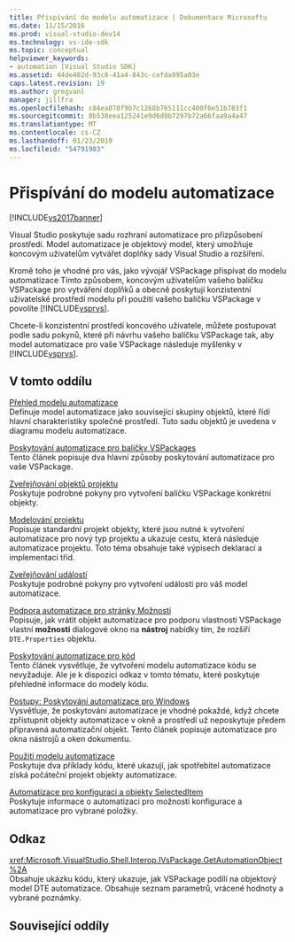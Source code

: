 ```yaml
---
title: Přispívání do modelu automatizace | Dokumentace Microsoftu
ms.date: 11/15/2016
ms.prod: visual-studio-dev14
ms.technology: vs-ide-sdk
ms.topic: conceptual
helpviewer_keywords:
- automation [Visual Studio SDK]
ms.assetid: 44de482d-93c8-41a4-843c-cefda995a03e
caps.latest.revision: 19
ms.author: gregvanl
manager: jillfra
ms.openlocfilehash: c84ea078f9b7c1268b765111cc400f6e51b783f1
ms.sourcegitcommit: 8b538eea125241e9d6d8b7297b72a66faa9a4a47
ms.translationtype: MT
ms.contentlocale: cs-CZ
ms.lasthandoff: 01/23/2019
ms.locfileid: "54791903"
---
```

# <a name="contributing-to-the-automation-model"></a>Přispívání do modelu automatizace
[!INCLUDE[vs2017banner](../../includes/vs2017banner.md)]

Visual Studio poskytuje sadu rozhraní automatizace pro přizpůsobení prostředí. Model automatizace je objektový model, který umožňuje koncovým uživatelům vytvářet doplňky sady Visual Studio a rozšíření.  
  
 Kromě toho je vhodné pro vás, jako vývojář VSPackage přispívat do modelu automatizace Tímto způsobem, koncovým uživatelům vašeho balíčku VSPackage pro vytváření doplňků a obecně poskytují konzistentní uživatelské prostředí modelu při použití vašeho balíčku VSPackage v povolíte [!INCLUDE[vsprvs](../../includes/vsprvs-md.md)].  
  
 Chcete-li konzistentní prostředí koncového uživatele, můžete postupovat podle sadu pokynů, které při návrhu vašeho balíčku VSPackage tak, aby model automatizace pro vaše VSPackage následuje myšlenky v [!INCLUDE[vsprvs](../../includes/vsprvs-md.md)].  
  
## <a name="in-this-section"></a>V tomto oddílu  
 [Přehled modelu automatizace](../../extensibility/internals/automation-model-overview.md)  
 Definuje model automatizace jako související skupiny objektů, které řídí hlavní charakteristiky společné prostředí. Tuto sadu objektů je uvedena v diagramu modelu automatizace.  
  
 [Poskytování automatizace pro balíčky VSPackages](../../extensibility/internals/providing-automation-for-vspackages.md)  
 Tento článek popisuje dva hlavní způsoby poskytování automatizace pro vaše VSPackage.  
  
 [Zveřejňování objektů projektu](../../extensibility/internals/exposing-project-objects.md)  
 Poskytuje podrobné pokyny pro vytvoření balíčku VSPackage konkrétní objekty.  
  
 [Modelování projektu](../../extensibility/internals/project-modeling.md)  
 Popisuje standardní projekt objekty, které jsou nutné k vytvoření automatizace pro nový typ projektu a ukazuje cestu, která následuje automatizace projektu. Toto téma obsahuje také výpisech deklarací a implementaci tříd.  
  
 [Zveřejňování událostí](../../extensibility/internals/exposing-events-in-the-visual-studio-sdk.md)  
 Poskytuje podrobné pokyny pro vytvoření události pro váš model automatizace.  
  
 [Podpora automatizace pro stránky Možnosti](../../extensibility/internals/automation-support-for-options-pages.md)  
 Popisuje, jak vrátit objekt automatizace pro podporu vlastnosti VSPackage vlastní **možnosti** dialogové okno na **nástroj** nabídky tím, že rozšíří `DTE.Properties` objektu.  
  
 [Poskytování automatizace pro kód](../../extensibility/internals/providing-automation-for-code.md)  
 Tento článek vysvětluje, že vytvoření modelu automatizace kódu se nevyžaduje. Ale je k dispozici odkaz v tomto tématu, které poskytuje přehledné informace do modely kódu.  
  
 [Postupy: Poskytování automatizace pro Windows](../../extensibility/internals/how-to-provide-automation-for-windows.md)  
 Vysvětluje, že poskytování automatizace je vhodné pokaždé, když chcete zpřístupnit objekty automatizace v okně a prostředí už neposkytuje předem připravená automatizační objekt. Tento článek popisuje automatizace pro okna nástrojů a oken dokumentu.  
  
 [Použití modelu automatizace](../../extensibility/internals/using-the-automation-model.md)  
 Poskytuje dva příklady kódu, které ukazují, jak spotřebitel automatizace získá počáteční projekt objekty automatizace.  
  
 [Automatizace pro konfiguraci a objekty SelectedItem](../../extensibility/internals/automation-for-configuration-and-selecteditem-objects.md)  
 Poskytuje informace o automatizaci pro možnosti konfigurace a automatizace pro vybrané položky.  
  
## <a name="reference"></a>Odkaz  
 <xref:Microsoft.VisualStudio.Shell.Interop.IVsPackage.GetAutomationObject%2A>  
 Obsahuje ukázku kódu, který ukazuje, jak VSPackage podílí na objektový model DTE automatizace. Obsahuje seznam parametrů, vrácené hodnoty a vybrané poznámky.  
  
## <a name="related-sections"></a>Související oddíly
